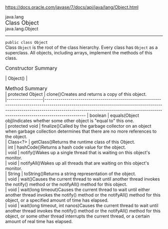 https://docs.oracle.com/javase/7/docs/api/java/lang/Object.html

java.lang</br>
<font size =4> Class Object</font></br>
java.lang.Object
___

`public class Object`</br>
Class `Object` is the root of the class hierarchy. Every class has `Object` as a superclass. All objects, including arrays, implement the methods of this class.

<font size = 3> Constructor Summary</font></br>

| Object() | 

<font size = 3>Method Summary</font></br>
| protected Object | clone()Creates and returns a copy of this object.                                                                                                                                                                                                           
|------------------|--------------------------------------------------------------------------------------------------------------------------------------------------------------------------------------------------------------------------------------------------------------
| boolean          | equals(Object obj)Indicates whether some other object is "equal to" this one.                                                                                                                                                                               
| protected void   | finalize()Called by the garbage collector on an object when garbage collection determines that there are no more references to the object.                                                                                                                  
| Class<?>         | getClass()Returns the runtime class of this Object.                                                                                                                                                                                                         
| int              | hashCode()Returns a hash code value for the object.                                                                                                                                                                                                         
| void             | notify()Wakes up a single thread that is waiting on this object's monitor.                                                                                                                                                                                  
| void             | notifyAll()Wakes up all threads that are waiting on this object's monitor.                                                                                                                                                                                  
| String           | toString()Returns a string representation of the object.                                                                                                                                                                                                    
| void             | wait()Causes the current thread to wait until another thread invokes the notify() method or the notifyAll() method for this object.                                                                                                                         
| void             | wait(long timeout)Causes the current thread to wait until either another thread invokes the notify() method or the notifyAll() method for this object, or a specified amount of time has elapsed.                                                           
| void             | wait(long timeout, int nanos)Causes the current thread to wait until another thread invokes the notify() method or the notifyAll() method for this object, or some other thread interrupts the current thread, or a certain amount of real time has elapsed.